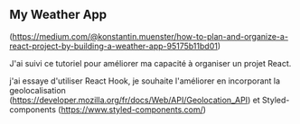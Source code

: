 ## My Weather App

(https://medium.com/@konstantin.muenster/how-to-plan-and-organize-a-react-project-by-building-a-weather-app-95175b11bd01)


J'ai suivi ce tutoriel pour améliorer ma capacité à organiser un projet React.

j'ai essaye d'utiliser React Hook, je souhaite l'améliorer en incorporant la geolocalisation (https://developer.mozilla.org/fr/docs/Web/API/Geolocation_API) et Styled-components (https://www.styled-components.com/)